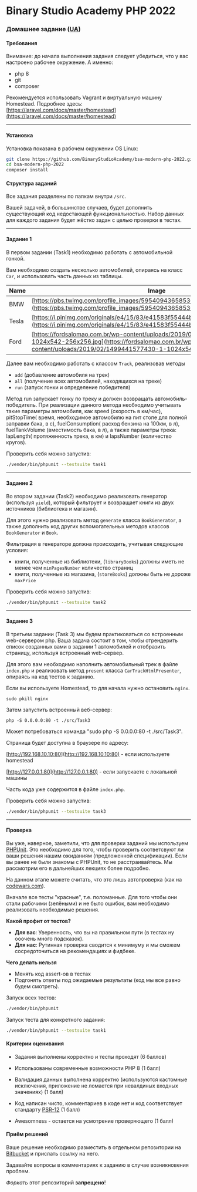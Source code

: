 Binary Studio Academy PHP 2022
====

### Домашнее задание ([UA](ua.md))

#### Требования

Внимание: до начала выполнения задания следует убедиться, что у вас настроено рабочее окружение.
А именно:
 - php 8
 - git
 - composer

Рекомендуется использовать Vagrant и виртуальную машину Homestead.
Подробнее здесь: [https://laravel.com/docs/master/homestead](https://laravel.com/docs/master/homestead)

***

#### Установка

Установка показана в рабочем окружении OS Linux:

```bash
git clone https://github.com/BinaryStudioAcademy/bsa-modern-php-2022.git
cd bsa-modern-php-2022
composer install
```

#### Структура заданий

Все задания разделены по папкам внутри `/src`.

Вашей задачей, в большинстве случаев, будет дополнить существующий код недостающей
функциональностью.
Набор данных для каждого задания будет жёстко задан с целью проверки в тестах.

***

#### Задание 1

В первом задании (Task1) необходимо работать с автомобильной гонкой.

Вам необходимо создать несколько автомобилей, опираясь на класс `Car`, 
и использовать часть данных из таблицы.

| Name         | Image
|--------------|--------------------------------------------------|
| BMW          | [https://pbs.twimg.com/profile_images/595409436585361408/aFJGRaO6_400x400.jpg](https://pbs.twimg.com/profile_images/595409436585361408/aFJGRaO6_400x400.jpg) |
| Tesla        | [https://i.pinimg.com/originals/e4/15/83/e41583f55444b931f4ba2f0f8bce1970.jpg](https://i.pinimg.com/originals/e4/15/83/e41583f55444b931f4ba2f0f8bce1970.jpg) |
| Ford         | [https://fordsalomao.com.br/wp-content/uploads/2019/02/1499441577430-1-1024x542-256x256.jpg](https://fordsalomao.com.br/wp-content/uploads/2019/02/1499441577430-1-1024x542-256x256.jpg) |

Далее вам необходимо работать с классом `Track`, 
реализовав методы 

* `add` (добавление автомобиля на трек)
* `all` (получение всех автомобилей, находящихся на треке)
* `run` (запуск гонки и определение победителя)

Метод run запускает гонку  по треку и должен возвращать автомобиль-победитель. При реализации данного метода необходимо 
учитывать такие параметры автомобиля, как speed (скорость в км/час), pitStopTime( время, необходимое автомобилю на пит
стопе для полной заправки бака, в с), fuelConsumption( расход бензина на 100км, в л), fuelTankVolume
(вместимость бака, в л), а также параметры трека: lapLength( протяженность трека, в км) и lapsNumber (количество кругов).

Проверить себя можно запустив:
```bash
./vendor/bin/phpunit --testsuite task1
```

***

#### Задание 2

Во втором задании (Task2) необходимо реализовать генератор (используя `yield`), который фильтрует и возвращает книги 
из двух источников (библиотека и магазин).

Для этого нужно реализовать метод `generate` класса `BookGenerator`, а также дополнить код других вспомогательных методов классов `BookGenerator` и `Book`.

Фильтрация в генераторе должна происходить, учитывая следующие условия:

* книги, полученные из библиотеки, (`libraryBooks`) должны иметь не менее чем `minPagesNumber` количество страниц
* книги, полученные из магазина, (`storeBooks`) должны быть не дороже `maxPrice`

Проверить себя можно запустив:
```bash
./vendor/bin/phpunit --testsuite task2
```

***

#### Задание 3

В третьем задании (Task 3) мы будем практиковаться со встроенным web-сервером php.
Ваша задача состоит в том, чтобы отрендерить список созданных вами 
в задании 1 автомобилей и отобразить страницу, используя встроенный web-сервер.

Для этого вам необходимо наполнить автомобильный трек в файле `index.php` 
и реализовать метод `present` класса `CarTrackHtmlPresenter`, 
опираясь на код тестов к заданию.

Если вы используете Homestead, то для начала нужно остановить `nginx`.

```shell
sudo pkill nginx
```
Затем запустить встроенный веб-сервер:

```
php -S 0.0.0.0:80 -t ./src/Task3
```

Мoжет потребоваться команда "sudo php -S 0.0.0.0:80 -t ./src/Task3".

Страница будет доступна в браузере по адресу:  

[http://192.168.10.10:80](http://192.168.10.10:80) - если используете homestead

[http://127.0.0.1:80](http://127.0.0.1:80) - если запускаете с локальной машины

Часть кода уже содержится в файле `index.php`. 

Проверить себя можно запустив:
```bash
./vendor/bin/phpunit --testsuite task3
```

***

#### Проверка

Вы уже, наверное, заметили, что для проверки заданий мы используем 
[PHPUnit](https://phpunit.de/getting-started.html).
Это необходимо для того, чтобы проверить соответсвуют ли ваши решения 
нашим ожиданиям (предложенной спецификации).
Если вы ранее не были знакомы с PHPUnit, то не расстраивайтесь. 
Мы рассмотрим его в дальнейших лекциях более подробно.

На данном этапе можете считать, что это лишь автопроверка 
(как на [codewars.com](https://www.codewars.com)).

Вначале все тесты "красные", т.е. поломанные. 
Для того чтобы они стали рабочими (зелёными) и не было ошибок,
вам необходимо реализовать необходимые решения.

**Какой профит от тестов?**

* **Для вас**: Уверенность, что вы на правильном пути (в тестах ну ооочень много подсказок).
* **Для нас**: Рутинная проверка сводится к минимуму 
и мы сможем сосредоточиться на рекомендациях и фидбеке.

**Чего делать нельзя**
* Менять код assert-ов в тестах
* Подгонять ответы под ожидаемые результаты (код мы все равно будем смотреть).


Запуск всех тестов:

```bash
./vendor/bin/phpunit
```

Запуск теста для конкретного задания:

```bash
./vendor/bin/phpunit --testsuite task1
```

#### Критерии оценивания

* Задания выполнены корректно и тесты проходят (6 баллов)

* Использованы современные возможности PHP 8 (1 балл)

* Валидация данных выполнена корректно (используются кастомные исключения, приложение не ломается при невалдиных входных значениях) (1 балл)

* Код написан чисто, комментариев в коде нет и код соответствует стандарту [PSR-12](https://www.php-fig.org/psr/psr-12/) (1 балл)

* Awesomness - остается на усмотрение проверяющего (1 балл)

#### Приём решений

Ваше решение необходимо разместить в отдельном репозитории на [Bitbucket](https://bitbucket.org/)
и прислать ссылку на него.

Задавайте вопросы в комментариях к заданию в случае возникновения проблем.

*Форкать* этот репозиторий **запрещено**!
